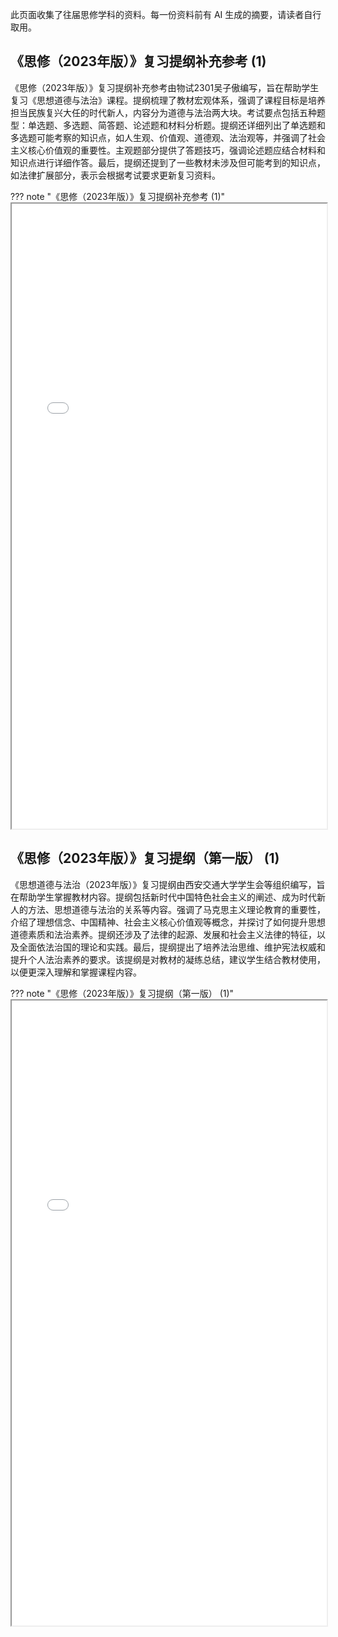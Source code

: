 此页面收集了往届思修学科的资料。每一份资料前有 AI 生成的摘要，请读者自行取用。

## 《思修（2023年版）》复习提纲补充参考 (1)

《思修（2023年版）》复习提纲补充参考由物试2301吴子傲编写，旨在帮助学生复习《思想道德与法治》课程。提纲梳理了教材宏观体系，强调了课程目标是培养担当民族复兴大任的时代新人，内容分为道德与法治两大块。考试要点包括五种题型：单选题、多选题、简答题、论述题和材料分析题。提纲还详细列出了单选题和多选题可能考察的知识点，如人生观、价值观、道德观、法治观等，并强调了社会主义核心价值观的重要性。主观题部分提供了答题技巧，强调论述题应结合材料和知识点进行详细作答。最后，提纲还提到了一些教材未涉及但可能考到的知识点，如法律扩展部分，表示会根据考试要求更新复习资料。

??? note "《思修（2023年版）》复习提纲补充参考 (1)"
    <iframe loading="lazy" src="/static/course/sixiu/docs/《思修（2023年版）》复习提纲补充参考 (1).pdf" type="application/pdf" width=100% height=1000px></iframe>

## 《思修（2023年版）》复习提纲（第一版） (1)

《思想道德与法治（2023年版）》复习提纲由西安交通大学学生会等组织编写，旨在帮助学生掌握教材内容。提纲包括新时代中国特色社会主义的阐述、成为时代新人的方法、思想道德与法治的关系等内容。强调了马克思主义理论教育的重要性，介绍了理想信念、中国精神、社会主义核心价值观等概念，并探讨了如何提升思想道德素质和法治素养。提纲还涉及了法律的起源、发展和社会主义法律的特征，以及全面依法治国的理论和实践。最后，提纲提出了培养法治思维、维护宪法权威和提升个人法治素养的要求。该提纲是对教材的凝练总结，建议学生结合教材使用，以便更深入理解和掌握课程内容。

??? note "《思修（2023年版）》复习提纲（第一版） (1)"
    <iframe loading="lazy" src="/static/course/sixiu/docs/《思修（2023年版）》复习提纲（第一版） (1).pdf" type="application/pdf" width=100% height=1000px></iframe>

